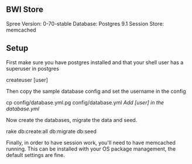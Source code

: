 BWI Store
---------

Spree Version: 0-70-stable
Database: Postgres 9.1
Session Store: memcached

Setup
-----

First make sure you have postgres installed and that your shell user has a superuser in postgres

createuser [user]

Then copy the sample database config and set the username in the config

cp config/database.yml.pg config/database.yml
*Add [user] in the database.yml*

Now create the databases, migrate the data and seed.

rake db:create:all db:migrate db:seed

Finally, in order to have session work, you'll need to have memcached running. This can be installed with your OS package management, the default settings are fine.


